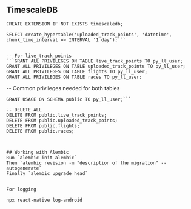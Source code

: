 
## TimescaleDB
```CREATE EXTENSION IF NOT EXISTS timescaledb;```

```SELECT create_hypertable('live_track_points', 'datetime', chunk_time_interval => INTERVAL '1 day');
SELECT create_hypertable('uploaded_track_points', 'datetime', chunk_time_interval => INTERVAL '1 day');```


-- For live_track_points
```GRANT ALL PRIVILEGES ON TABLE live_track_points TO py_ll_user;
GRANT ALL PRIVILEGES ON TABLE uploaded_track_points TO py_ll_user;
GRANT ALL PRIVILEGES ON TABLE flights TO py_ll_user;
GRANT ALL PRIVILEGES ON TABLE races TO py_ll_user;
```

-- Common privileges needed for both tables
```GRANT USAGE, SELECT ON ALL SEQUENCES IN SCHEMA public TO py_ll_user;
GRANT USAGE ON SCHEMA public TO py_ll_user;```

-- DELETE ALL
DELETE FROM public.live_track_points;
DELETE FROM public.uploaded_track_points;
DELETE FROM public.flights;
DELETE FROM public.races;



## Working with Alembic
Run `alembic init alembic`
Then `alembic revision -m "description of the migration" --autogenerate`
Finally `alembic upgrade head`


For logging

npx react-native log-android

